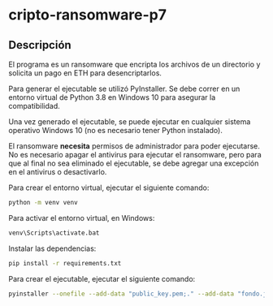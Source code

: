# cripto-ransomware-p7

## Descripción
El programa es un ransomware que encripta los archivos de un directorio y solicita un pago en ETH para desencriptarlos.

Para generar el ejecutable se utilizó PyInstaller. Se debe correr en un entorno virtual de Python 3.8 en Windows 10 para asegurar la compatibilidad.

Una vez generado el ejecutable, se puede ejecutar en cualquier sistema operativo Windows 10 (no es necesario tener Python instalado).

El ransomware **necesita** permisos de administrador para poder ejecutarse. No es necesario apagar el antivirus para ejecutar el ransomware, pero para que al final no sea eliminado el ejecutable, se debe agregar una excepción en el antivirus o desactivarlo.



Para crear el entorno virtual, ejecutar el siguiente comando:

```bash
python -m venv venv
```

Para activar el entorno virtual, en Windows:

```bash
venv\Scripts\activate.bat
```

Instalar las dependencias:

```bash
pip install -r requirements.txt
```

Para crear el ejecutable, ejecutar el siguiente comando:

```bash
pyinstaller --onefile --add-data "public_key.pem;." --add-data "fondo.jpeg;." --add-data "wallet.txt;." main.py
```